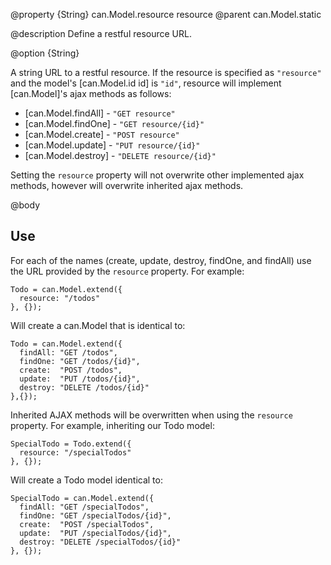@property {String} can.Model.resource resource
@parent can.Model.static

@description Define a restful resource URL.

@option {String}

A string URL to a restful resource. If the resource
is specified as `"resource"` and the model's [can.Model.id id] is
`"id"`, resource will implement [can.Model]'s ajax methods as follows:

 - [can.Model.findAll] - `"GET resource"`
 - [can.Model.findOne] - `"GET resource/{id}"`
 - [can.Model.create] - `"POST resource"`
 - [can.Model.update] - `"PUT resource/{id}"`
 - [can.Model.destroy] - `"DELETE resource/{id}"`

Setting the `resource` property will not overwrite other implemented
ajax methods, however will overwrite inherited ajax methods.

@body

## Use

For each of the names (create, update, destroy, findOne, and findAll) use the 
URL provided by the `resource` property. For example:

```
Todo = can.Model.extend({
  resource: "/todos"
}, {});
```

Will create a can.Model that is identical to:

```
Todo = can.Model.extend({
  findAll: "GET /todos",
  findOne: "GET /todos/{id}",
  create:  "POST /todos",
  update:  "PUT /todos/{id}",
  destroy: "DELETE /todos/{id}"
},{});
```

Inherited AJAX methods will be overwritten when using the `resource` property. For example, inheriting our Todo model:

```
SpecialTodo = Todo.extend({
  resource: "/specialTodos"
}, {});
```

Will create a Todo model identical to:

```
SpecialTodo = can.Model.extend({
  findAll: "GET /specialTodos",
  findOne: "GET /specialTodos/{id}",
  create:  "POST /specialTodos",
  update:  "PUT /specialTodos/{id}",
  destroy: "DELETE /specialTodos/{id}"
}, {});
```
